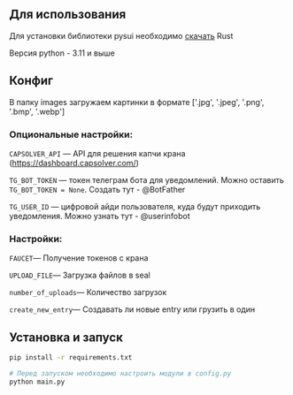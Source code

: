 ## Для использования

Для установки библиотеки pysui необходимо <a href="https://www.rust-lang.org/tools/install">скачать</a> Rust

Версия python - 3.11 и выше

## Конфиг
В папку images загружаем картинки в формате ['.jpg', '.jpeg', '.png', '.bmp', '.webp']

### Опциональные настройки:

`CAPSOLVER_API` — API для решения капчи крана (https://dashboard.capsolver.com/)

`TG_BOT_TOKEN` — токен телеграм бота для уведомлений. Можно оставить `TG_BOT_TOKEN = None`. Создать тут - @BotFather

`TG_USER_ID` — цифровой айди пользователя, куда будут приходить уведомления. Можно узнать тут - @userinfobot

### Настройки:
`FAUCET`— Получение токенов с крана

`UPLOAD_FILE`— Загрузка файлов в seal

`number_of_uploads`— Количество загрузок

`create_new_entry`— Создавать ли новые entry или грузить в один

## Установка и запуск
```bash
pip install -r requirements.txt

# Перед запуском необходимо настроить модули в config.py
python main.py
```
